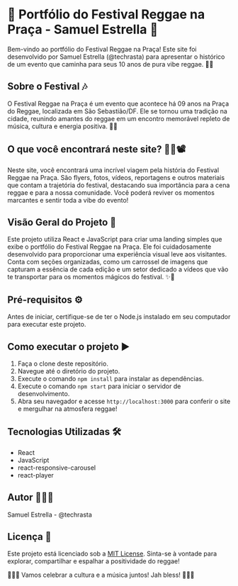 # 🌴 Portfólio do Festival Reggae na Praça - Samuel Estrella 🎵

Bem-vindo ao portfólio do Festival Reggae na Praça! Este site foi desenvolvido por Samuel Estrella (@techrasta) para apresentar o histórico de um evento que caminha para seus 10 anos de pura vibe reggae. 🎉🎸

## Sobre o Festival 🎶

O Festival Reggae na Praça é um evento que acontece há 09 anos na Praça do Reggae, localizada em São Sebastião/DF. Ele se tornou uma tradição na cidade, reunindo amantes do reggae em um encontro memorável repleto de música, cultura e energia positiva. 🌟💚

## O que você encontrará neste site? 📸📰📽️

Neste site, você encontrará uma incrível viagem pela história do Festival Reggae na Praça. São flyers, fotos, vídeos, reportagens e outros materiais que contam a trajetória do festival, destacando sua importância para a cena reggae e para a nossa comunidade. Você poderá reviver os momentos marcantes e sentir toda a vibe do evento!

## Visão Geral do Projeto 🚀

Este projeto utiliza React e JavaScript para criar uma landing simples que exibe o portfólio do Festival Reggae na Praça. Ele foi cuidadosamente desenvolvido para proporcionar uma experiência visual leve aos visitantes. Conta com seções organizadas, como um carrossel de imagens que capturam a essência de cada edição e um setor dedicado a vídeos que vão te transportar para os momentos mágicos do festival. ✨🎥

## Pré-requisitos ⚙️

Antes de iniciar, certifique-se de ter o Node.js instalado em seu computador para executar este projeto.

## Como executar o projeto ▶️

1. Faça o clone deste repositório.
2. Navegue até o diretório do projeto.
3. Execute o comando `npm install` para instalar as dependências.
4. Execute o comando `npm start` para iniciar o servidor de desenvolvimento.
5. Abra seu navegador e acesse `http://localhost:3000` para conferir o site e mergulhar na atmosfera reggae!

## Tecnologias Utilizadas 🛠️

- React
- JavaScript
- react-responsive-carousel
- react-player

## Autor 👨🏿‍💻

Samuel Estrella - @techrasta

## Licença 📄

Este projeto está licenciado sob a [MIT License](LICENSE). Sinta-se à vontade para explorar, compartilhar e espalhar a positividade do reggae!

🌴🎵🎉 Vamos celebrar a cultura e a música juntos! Jah bless! 🌟💚🎸
